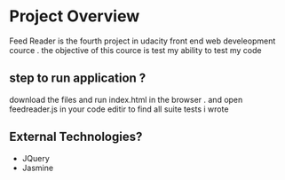 # Project Overview
Feed Reader is  the fourth project in udacity front end web develeopment cource . 
the objective of this cource is test my ability to test my code 


## step to run application ?
download the files and run index.html in the browser .
and open feedreader.js in your code editir to find all suite tests i wrote


## External Technologies?

- JQuery
- Jasmine


